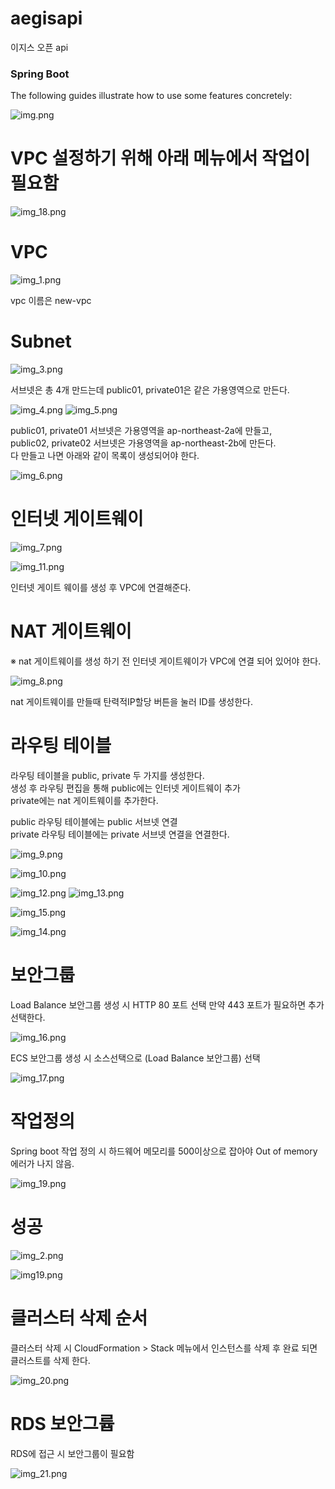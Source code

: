 # aegisapi
이지스 오픈 api

### Spring Boot
The following guides illustrate how to use some features concretely:

![img.png](images/img.png)

# VPC 설정하기 위해 아래 메뉴에서 작업이 필요함

![img_18.png](images/img_18.png)

# VPC

![img_1.png](images/img_1.png)

vpc 이름은 new-vpc

# Subnet

![img_3.png](images/img_3.png)

서브넷은 총 4개 만드는데 public01, private01은
같은 가용영역으로 만든다.

![img_4.png](images/img_4.png)
![img_5.png](images/img_5.png)

public01, private01 서브넷은 가용영역을 ap-northeast-2a에 만들고,\
public02, private02 서브넷은 가용영역을 ap-northeast-2b에 만든다.\
다 만들고 나면 아래와 같이 목록이 생성되어야 한다.

![img_6.png](images/img_6.png)


# 인터넷 게이트웨이

![img_7.png](images/img_7.png)

![img_11.png](images/img_11.png)

인터넷 게이트 웨이를 생성 후 VPC에 연결해준다.

# NAT 게이트웨이
※ nat 게이트웨이를 생성 하기 전 인터넷 게이트웨이가 VPC에 연결 되어 있어야 한다.

![img_8.png](images/img_8.png)

nat 게이트웨이를 만들때 탄력적IP할당 버튼을 눌러 ID를 생성한다.

# 라우팅 테이블

라우팅 테이블을 public, private 두 가지를 생성한다. \
생성 후 라우팅 편집을 통해 public에는 인터넷 게이트웨이 추가 \
private에는 nat 게이트웨이를 추가한다. 

public 라우팅 테이블에는 public 서브넷 연결 \
private 라우팅 테이블에는 private 서브넷 연결을 연결한다.

![img_9.png](images/img_9.png)

![img_10.png](images/img_10.png)

![img_12.png](images/img_12.png)
![img_13.png](images/img_13.png)

![img_15.png](images/img_15.png)

![img_14.png](images/img_14.png)


# 보안그룹

Load Balance 보안그룹 생성 시 HTTP 80 포트 선택 
만약 443 포트가 필요하면 추가 선택한다.

![img_16.png](images/img_16.png)


ECS 보안그룹 생성 시 소스선택으로 (Load Balance 보안그룹) 선택

![img_17.png](images/img_17.png)

# 작업정의 

Spring boot 작업 정의 시 하드웨어 메모리를 500이상으로 잡아야 Out of memory 에러가 나지 않음.

![img_19.png](images/img_19.png)


# 성공
![img_2.png](images/img_2.png)



![img19.png](images/img19.png)

# 클러스터 삭제 순서

클러스터 삭제 시 CloudFormation > Stack 메뉴에서 인스턴스를 삭제 후 완료 되면 클러스트를 삭제 한다. 

![img_20.png](images/img_20.png)


# RDS 보안그륩

RDS에 접근 시 보안그룹이 필요함

![img_21.png](images/img_21.png)

